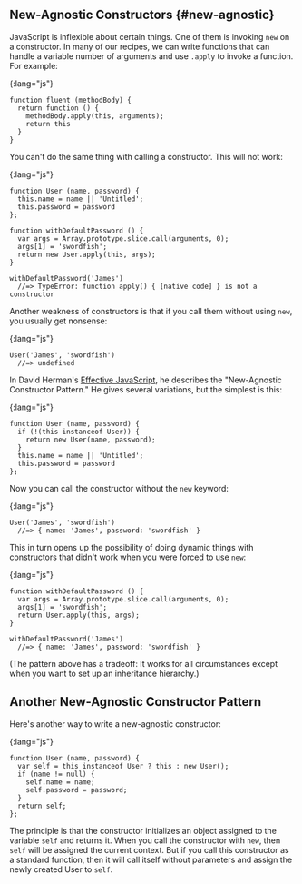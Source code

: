 ## New-Agnostic Constructors {#new-agnostic}

JavaScript is inflexible about certain things. One of them is invoking `new` on a constructor. In many of our recipes, we can write functions that can handle a variable number of arguments and use `.apply` to invoke a function. For example:

{:lang="js"}
~~~~~~~~
function fluent (methodBody) {
  return function () {
    methodBody.apply(this, arguments);
    return this
  }
}
~~~~~~~~

You can't do the same thing with calling a constructor. This will not work:

{:lang="js"}
~~~~~~~~
function User (name, password) {
  this.name = name || 'Untitled';
  this.password = password
};

function withDefaultPassword () {
  var args = Array.prototype.slice.call(arguments, 0);
  args[1] = 'swordfish';
  return new User.apply(this, args);
}

withDefaultPassword('James')
  //=> TypeError: function apply() { [native code] } is not a constructor
~~~~~~~~

Another weakness of constructors is that if you call them without using `new`, you usually get nonsense:

{:lang="js"}
~~~~~~~~
User('James', 'swordfish')
  //=> undefined
~~~~~~~~

In David Herman's [Effective JavaScript][ejs], he describes the "New-Agnostic Constructor Pattern." He gives several variations, but the simplest is this:

{:lang="js"}
~~~~~~~~
function User (name, password) {
  if (!(this instanceof User)) {
    return new User(name, password);
  }
  this.name = name || 'Untitled';
  this.password = password
};
~~~~~~~~

Now you can call the constructor without the `new` keyword:

{:lang="js"}
~~~~~~~~
User('James', 'swordfish')
  //=> { name: 'James', password: 'swordfish' }
~~~~~~~~

This in turn opens up the possibility of doing dynamic things with constructors that didn't work when you were forced to use `new`:

{:lang="js"}
~~~~~~~~
function withDefaultPassword () {
  var args = Array.prototype.slice.call(arguments, 0);
  args[1] = 'swordfish';
  return User.apply(this, args);
}

withDefaultPassword('James')
  //=> { name: 'James', password: 'swordfish' }
~~~~~~~~

(The pattern above has a tradeoff: It works for all circumstances except when you want to set up an inheritance hierarchy.)

[ejs]: http://www.amazon.com/gp/product/B00AC1RP14/ref=as_li_ss_tl?ie=UTF8&camp=1789&creative=390957&creativeASIN=B00AC1RP14&linkCode=as2&tag=raganwald001-20 "Effective JavaScript: 68 Specific Ways to Harness the Power of JavaScript"

## Another New-Agnostic Constructor Pattern

Here's another way to write a new-agnostic constructor:

{:lang="js"}
~~~~~~~~
function User (name, password) {
  var self = this instanceof User ? this : new User();
  if (name != null) {
    self.name = name;
    self.password = password;
  }
  return self;
};
~~~~~~~~

The principle is that the constructor initializes an object assigned to the variable `self` and returns it. When you call the constructor with `new`, then `self` will be assigned the current context. But if you call this constructor as a standard function, then it will call itself without parameters and assign the newly created User to `self`.
